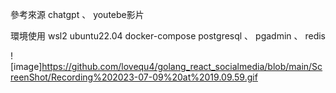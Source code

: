 參考來源  chatgpt 、 youtebe影片

環境使用 
wsl2 ubuntu22.04
docker-compose  postgresql 、 pgadmin 、 redis

![image]https://github.com/lovequ4/golang_react_socialmedia/blob/main/ScreenShot/Recording%202023-07-09%20at%2019.09.59.gif
